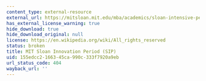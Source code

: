 ```yaml
---
content_type: external-resource
external_url: https://mitsloan.mit.edu/mba/academics/sloan-intensive-period
has_external_license_warning: true
hide_download: true
hide_download_original: null
license: https://en.wikipedia.org/wiki/All_rights_reserved
status: broken
title: MIT Sloan Innovation Period (SIP)
uid: 155edcc2-1663-45ca-990c-333f7920a9eb
url_status_code: 404
wayback_url: ''
---
```

